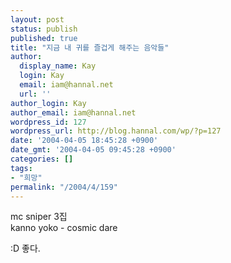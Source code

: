 ```yaml
---
layout: post
status: publish
published: true
title: "지금 내 귀를 즐겁게 해주는 음악들"
author:
  display_name: Kay
  login: Kay
  email: iam@hannal.net
  url: ''
author_login: Kay
author_email: iam@hannal.net
wordpress_id: 127
wordpress_url: http://blog.hannal.com/wp/?p=127
date: '2004-04-05 18:45:28 +0900'
date_gmt: '2004-04-05 09:45:28 +0900'
categories: []
tags:
- "희망"
permalink: "/2004/4/159"
---
```

<p>mc sniper 3집<br />
kanno yoko - cosmic dare</p>
<p>:D 좋다.</p>

